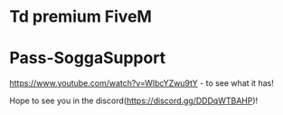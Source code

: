 # Td premium FiveM

# Pass-SoggaSupport

https://www.youtube.com/watch?v=WIbcYZwu9tY - to see what it has!

Hope to see you in the discord(https://discord.gg/DDDqWTBAHP)!
